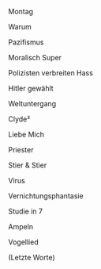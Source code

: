 Montag

Warum

Pazifismus

Moralisch Super

Polizisten verbreiten Hass

Hitler gewählt

Weltuntergang

Clyde²

Liebe Mich

Priester

Stier & Stier

Virus

Vernichtungsphantasie

Studie in 7

Ampeln

Vogellied

(Letzte Worte)
